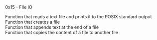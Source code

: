 0x15 - FIle IO

Function that reads a text file and prints it to the POSIX standard output</br>
Function that creates a file</br>
Function that appends text at the end of a file</br>
Function that copies the content of a file to another file</br>
